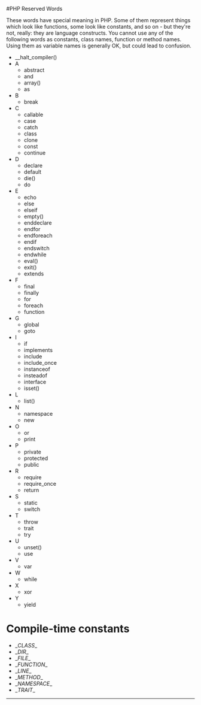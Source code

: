 #PHP Reserved Words

These words have special meaning in PHP. Some of them represent things which look like functions, some look like constants, and so on - but they're not, really: they are language constructs. You cannot use any of the following words as constants, class names, function or method names. Using them as variable names is generally OK, but could lead to confusion.

- \__halt_compiler()	
- A
  - abstract	
  - and	
  - array()	
  - as
- B
  - break	
- C
  - callable 	
  - case	
  - catch	
  - class
  - clone	
  - const	
  - continue	
- D
  - declare	
  - default
  - die()	
  - do	
- E
  - echo	
  - else	
  - elseif
  - empty()	
  - enddeclare	
  - endfor	
  - endforeach	
  - endif
  - endswitch	
  - endwhile	
  - eval()	
  - exit()	
  - extends
- F
  - final	
  - finally 	
  - for	
  - foreach	
  - function
- G
  - global	
  - goto 	
- I
  - if	
  - implements	
  - include
  - include_once	
  - instanceof	
  - insteadof 	
  - interface	
  - isset()
- L
  - list()	
- N
  - namespace 	
  - new	
- O
  - or	
  - print
- P
  - private	
  - protected	
  - public	
- R
  - require	
  - require_once
  - return	
- S
  - static	
  - switch	
- T
  - throw	
  - trait 
  - try	
- U
  - unset()	
  - use	
- V
  - var	
- W
  - while
- X 
  - xor	
- Y  
  - yield 
  
# Compile-time constants

- \__CLASS__	
- \__DIR__ 
- \__FILE__	
- \__FUNCTION__	
- \__LINE__	
- \__METHOD__
- \__NAMESPACE__ 
- \__TRAIT__ 

---  
